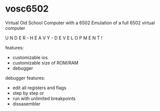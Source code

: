 # vosc6502
Virtual Old School Computer with a 6502
Emulation of a full 6502 virtual computer

U N D E R -  H E A V Y - D E V E L O P M E N T !

features:
- customizable ios
- customizable size of ROM/RAM
- debugger

debugger features:
- edit all registers and flags
- step by step or 
- run with unlimited breakpoints
- dissasembler
